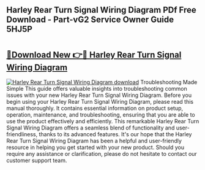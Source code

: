 ## Harley Rear Turn Signal Wiring Diagram PDf Free Download - Part-vG2 Service Owner Guide 5HJ5P

# <h2><a href="http://dfktuu.blite.top/?on=Harley+Rear+Turn+Signal+Wiring+Diagram">🔗Download New 👉🔴 Harley Rear Turn Signal Wiring Diagram</a></h2>

[![Harley Rear Turn Signal Wiring Diagram download](https://i.imgur.com/lujVjoI.png)](http://dfktuu.blite.top/?on=Harley+Rear+Turn+Signal+Wiring+Diagram)
Troubleshooting Made Simple This guide offers valuable insights into troubleshooting common issues with your new Harley Rear Turn Signal Wiring Diagram. Before you begin using your Harley Rear Turn Signal Wiring Diagram, please read this manual thoroughly. It contains essential information on product setup, operation, maintenance, and troubleshooting, ensuring that you are able to use the product effectively and efficiently. This remarkable Harley Rear Turn Signal Wiring Diagram offers a seamless blend of functionality and user-friendliness, thanks to its advanced features. It's our hope that the Harley Rear Turn Signal Wiring Diagram has been a helpful and user-friendly resource in helping you get started with your new product. Should you require any assistance or clarification, please do not hesitate to contact our customer support team.
